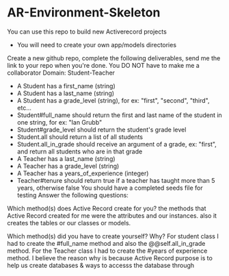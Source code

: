 # AR-Environment-Skeleton

You can use this repo to build new Activerecord projects

* You will need to create your own app/models directories

Create a new github repo, complete the following deliverables, send me the link to your repo when you're done. You DO NOT have to make me a collaborator
Domain: Student-Teacher
- A Student has a first_name (string)
- A Student has a last_name (string)
- A Student has a grade_level (string), for ex: "first", "second", "third", etc...
- Student#full_name should return the first and last name of the student in one string, for ex: "Ian Grubb"
- Student#grade_level should return the student's grade level
- Student.all should return a list of all students
- Student.all_in_grade should receive an argument of a grade, ex: "first", and return all students who are in that grade
- A Teacher has a last_name (string)
- A Teacher has a grade_level (string)
- A Teacher has a years_of_experience (integer)
- Teacher#tenure should return true if a teacher has taught more than 5 years, otherwise false
You should have a completed seeds file for testing
Answer the following questions:

Which method(s) does Active Record create for you?
the methods that Active Record created for me were the attributes and our instances. also it creates the tables or our classes or models. 

Which method(s) did you have to create yourself? Why?
For student class I had to create the #full_name method and also the @@self.all_in_grade method.
For the Teacher class I had to create the #years of experience method. I believe the reason why is because Active Record purpose is to help us create databases & ways to accesss the database through 

